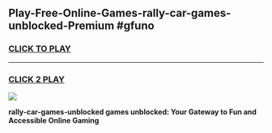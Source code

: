 
## Play-Free-Online-Games-rally-car-games-unblocked-Premium #gfuno
<h3>
<a href="https://premium.freeplayer.one?title=rally-car-games-unblocked&ref=8M">CLICK TO PLAY</a></h3>
<hr>

<h3>
<a href="https://premium.freeplayer.one?title=rally-car-games-unblocked&ref=8M">CLICK 2 PLAY</a>
  
</h3>

<a href="https://premium.freeplayer.one?title=rally-car-games-unblocked&ref=8M"><img src="https://clearcache.store/games.png"></a>


**rally-car-games-unblocked games unblocked: Your Gateway to Fun and Accessible Online Gaming**
